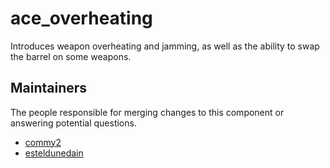 ace_overheating
===============

Introduces weapon overheating and jamming, as well as the ability to swap the barrel on some weapons.


## Maintainers

The people responsible for merging changes to this component or answering potential questions.

- [commy2](https://github.com/commy2)
- [esteldunedain](https://github.com/esteldunedain)
